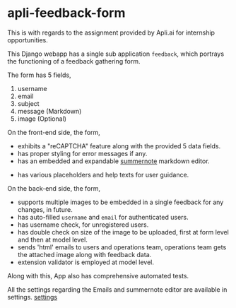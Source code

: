 # apli-feedback-form
This is with regards to the assignment provided by Apli.ai for internship opportunities.

This Django webapp has a single sub application `feedback`, which portrays the functioning of a feedback gathering form.

The form has 5 fields,
1. username
2. email
3. subject
4. message (Markdown)
5. image (Optional)

On the front-end side, the form,
* exhibits a "reCAPTCHA" feature along with the provided 5 data fields.
* has proper styling for error messages if any.
* has an embedded and expandable [summernote][summernote] markdown editor.

[summernote]: https://summernote.org/
* has various placeholders and help texts for user guidance.

On the back-end side, the form,
* supports multiple images to be embedded in a single feedback for any changes, in future.
* has auto-filled `username` and `email` for authenticated users.
* has username check, for unregistered users.
* has double check on size of the image to be uploaded, first at form level and then at model level.
* sends 'html' emails to users and operations team, operations team gets the attached image along with feedback data.
* extension validator is employed at model level.

Along with this, App also has comprehensive automated tests.

All the settings regarding the Emails and summernote editor are available in settings.
[settings][settings]

[settings]: https://github.com/manthanchauhan/apli-feedback-form/blob/3493099f839a7de4f8cdeb78fcc985ca896edc63/apli_ai/apli_ai/settings.py#L131-L159